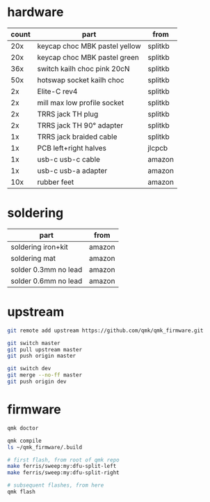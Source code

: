 # hardware

count | part | from
------|------|-----
20x | keycap choc MBK pastel yellow | splitkb
20x | keycap choc MBK pastel green | splitkb
36x | switch kailh choc pink 20cN | splitkb
50x | hotswap socket kailh choc | splitkb
2x | Elite-C rev4 | splitkb
2x | mill max low profile socket | splitkb
2x | TRRS jack TH plug | splitkb
2x | TRRS jack TH 90° adapter | splitkb
1x | TRRS jack braided cable | splitkb
1x | PCB left+right halves | jlcpcb
1x | usb-c usb-c cable | amazon
1x | usb-c usb-a adapter | amazon
10x | rubber feet | amazon

# soldering

part | from
-----|-----
soldering iron+kit | amazon
soldering mat | amazon
solder 0.3mm no lead | amazon
solder 0.6mm no lead | amazon

# upstream

```sh
git remote add upstream https://github.com/qmk/qmk_firmware.git

git switch master
git pull upstream master
git push origin master

git switch dev
git merge --no-ff master
git push origin dev
```

# firmware

```sh
qmk doctor

qmk compile
ls ~/qmk_firmware/.build

# first flash, from root of qmk repo
make ferris/sweep:my:dfu-split-left
make ferris/sweep:my:dfu-split-right

# subsequent flashes, from here
qmk flash
```
